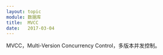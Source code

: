 ```yaml
---
layout: topic
module: 数据库
title:  MVCC
date:   2017-03-04
---
```


MVCC，Multi-Version Concurrency Control，多版本并发控制。
